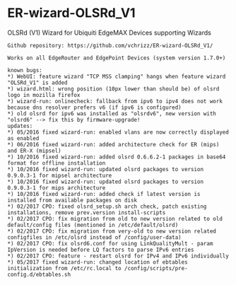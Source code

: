 # ER-wizard-OLSRd_V1
OLSRd (V1) Wizard for Ubiquiti EdgeMAX Devices supporting Wizards

    Github repository: https://github.com/vchrizz/ER-wizard-OLSRd_V1/

    Works on all EdgeRouter and EdgePoint Devices (system version 1.7.0+)

    known bugs:
    *) WebUI: feature wizard "TCP MSS clamping" hangs when feature wizard "OLSRd_V1" is added
    *) wizard.html: wrong position (10px lower than should be) of olsrd logo in mozilla firefox
    *) wizard-run: onlinecheck: fallback from ipv6 to ipv4 does not work because dns resolver prefers v6 (if ipv6 is configured)
    *) old olsrd for ipv6 was installed as "olsrdv6", new version with "olsrd6" --> fix this by firmware-upgrade!
    updates:
    *) 05/2016 fixed wizard-run: enabled vlans are now correctly displayed as enabled
    *) 06/2016 fixed wizard-run: added architecture check for ER (mips) and ER-X (mipsel)
    *) 10/2016 fixed wizard-run: added olsrd 0.6.6.2-1 packages in base64 format for offline installation
    *) 10/2016 fixed wizard-run: updated olsrd packages to version 0.9.0.3-1 for mipsel architecture
    *) 10/2016 fixed wizard-run: updated olsrd packages to version 0.9.0.3-1 for mips architecture
    *) 10/2016 fixed wizard-run: added check if latest version is installed from available packages on disk
    *) 02/2017 CPO: fixed olsrd_setup.sh arch check, patch existing installations, remove prev.version install-scripts
    *) 02/2017 CPO: fix migration from old to new version related to old default/config files (mentioned in /etc/default/olsrd)
    *) 02/2017 CPO: fix migration from very-old to new version related configfiles in /etc/olsrd instead of /config/user-data)  
    *) 02/2017 CPO: fix olsrd6.conf for using LinkQualityMult - param IpVersion is needed before LQ factors to parse IPv6 entries
    *) 02/2017 CPO: feature - restart olsrd for IPv4 and IPv6 individually
    *) 05/2017 fixed wizard-run: changed location of ebtables initialization from /etc/rc.local to /config/scripts/pre-config.d/ebtables.sh
